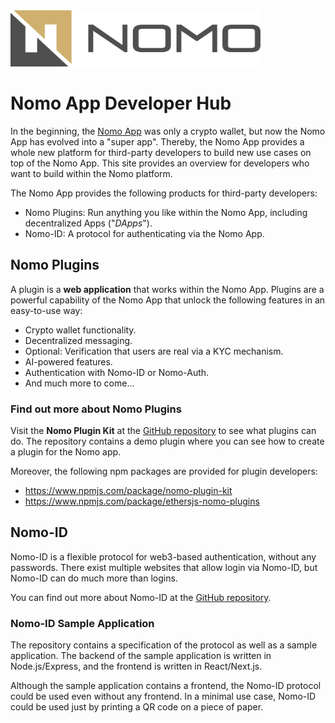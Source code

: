 <link rel="icon" href="favicon.ico" type="favicon.ico">

<img src="nomo-logo-square.jpg" width="400" height="90">

# Nomo App Developer Hub

In the beginning, the [Nomo App](https://nomo.app) was only a crypto wallet, but now the Nomo App has evolved into a "super app".
Thereby, the Nomo App provides a whole new platform for third-party developers to build new use cases on top of the Nomo App.
This site provides an overview for developers who want to build within the Nomo platform.

The Nomo App provides the following products for third-party developers:

- Nomo Plugins: Run anything you like within the Nomo App, including decentralized Apps ("_DApps_").
- Nomo-ID: A protocol for authenticating via the Nomo App.

## Nomo Plugins

A plugin is a **web application** that works within the Nomo App.
Plugins are a powerful capability of the Nomo App that unlock the following features in an easy-to-use way:

- Crypto wallet functionality.
- Decentralized messaging.
- Optional: Verification that users are real via a KYC mechanism.
- AI-powered features.
- Authentication with Nomo-ID or Nomo-Auth.
- And much more to come...

### Find out more about Nomo Plugins

Visit the **Nomo Plugin Kit** at the [GitHub repository](https://github.com/nomo-app/nomo-plugin-kit) to see what plugins can do.
The repository contains a demo plugin where you can see how to create a plugin for the Nomo app.

Moreover, the following npm packages are provided for plugin developers:

- <https://www.npmjs.com/package/nomo-plugin-kit>
- <https://www.npmjs.com/package/ethersjs-nomo-plugins>

## Nomo-ID

Nomo-ID is a flexible protocol for web3-based authentication, without any passwords.
There exist multiple websites that allow login via Nomo-ID, but Nomo-ID can do much more than logins.

You can find out more about Nomo-ID at the [GitHub repository](https://github.com/nomo-app/nomo-id).

### Nomo-ID Sample Application

The repository contains a specification of the protocol as well as a sample application.
The backend of the sample application is written in Node.js/Express, and the frontend is written in React/Next.js.

Although the sample application contains a frontend, the Nomo-ID protocol could be used even without any frontend.
In a minimal use case, Nomo-ID could be used just by printing a QR code on a piece of paper.
